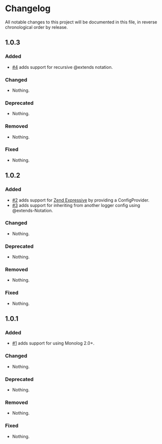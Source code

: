 # Changelog

All notable changes to this project will be documented in this file, in reverse chronological order by release.

## 1.0.3

### Added
- [#4](https://github.com/eth8505/zf3-monolog/pull/4) adds support for recursive @extends notation.

### Changed

- Nothing.

### Deprecated

- Nothing.

### Removed

- Nothing.

### Fixed

- Nothing.

## 1.0.2

### Added

- [#2](https://github.com/eth8505/zf3-monolog/pull/2) adds support for
 [Zend Expressive](https://docs.zendframework.com/zend-expressive/) by providing a ConfigProvider.
- [#3](https://github.com/eth8505/zf3-monolog/pull/3) adds support for inheriting from another
logger config using @extends-Notation.

### Changed

- Nothing.

### Deprecated

- Nothing.

### Removed

- Nothing.

### Fixed

- Nothing.

## 1.0.1

### Added

- [#1](https://github.com/eth8505/zf3-monolog/pull/1) adds support for using Monolog 2.0+.

### Changed

- Nothing.

### Deprecated

- Nothing.

### Removed

- Nothing.

### Fixed

- Nothing.